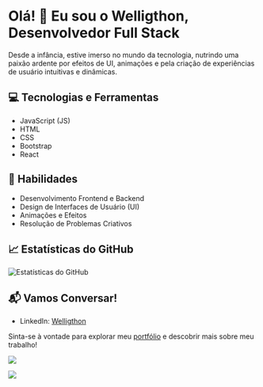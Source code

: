 # Olá! 👋 Eu sou o Welligthon, Desenvolvedor Full Stack

Desde a infância, estive imerso no mundo da tecnologia, nutrindo uma paixão ardente por efeitos de UI, animações e pela criação de experiências de usuário intuitivas e dinâmicas.

## 💻 Tecnologias e Ferramentas
- JavaScript (JS)
- HTML
- CSS
- Bootstrap
- React

## 🌟 Habilidades
- Desenvolvimento Frontend e Backend
- Design de Interfaces de Usuário (UI)
- Animações e Efeitos
- Resolução de Problemas Criativos

## 📈 Estatísticas do GitHub
![Estatísticas do GitHub](https://github-readme-stats.vercel.app/api?username=welligthon&show_icons=true&count_private=true&hide=contribs,prs&theme=radical)


## 📬 Vamos Conversar!
- LinkedIn: [Welligthon](https://www.linkedin.com/in/welligthon-paluchowski/)

Sinta-se à vontade para explorar meu [portfólio](https://welligthon.com/) e descobrir mais sobre meu trabalho!

[![](https://visitcount.itsvg.in/api?id=Welligthon&label=Profile%20Views&color=6&pretty=true)](https://visitcount.itsvg.in)

<a href="https://visitcount.itsvg.in">
  <img src="https://visitcount.itsvg.in/api?id=Welligthon&label=Profile%20Views&color=6&pretty=true" />
</a>
